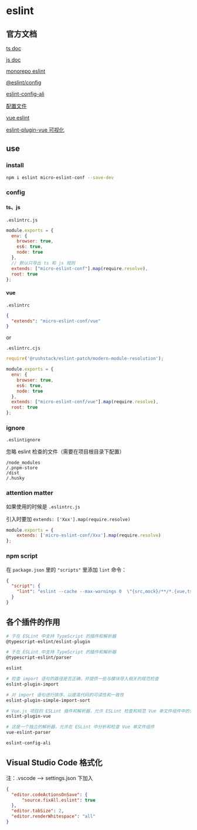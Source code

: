 # eslint

## 官方文档

[ts doc](https://typescript-eslint.nodejs.cn/)

[js doc](https://eslint.nodejs.cn/)

[monorepo eslint](https://typescript-eslint.nodejs.cn/linting/typed-linting/monorepos)

[@eslint/config](https://zh-hans.eslint.org/)

[eslint-config-ali](https://www.npmjs.com/package/eslint-config-ali)

[配置文件](https://zh-hans.eslint.org/docs/latest/use/configure/configuration-files)

[vue eslint](https://eslint.vuejs.org/)

[eslint-plugin-vue 可视化](https://tsingwong.github.io/learn-eslint-plugin-vue/)

## use

### install

```bash
npm i eslint micro-eslint-conf --save-dev
```

### config

#### ts、js

`.eslintrc.js`

```js
module.exports = {
  env: {
    browser: true,
    es6: true,
    node: true
  },
  // 默认只导出 ts 和 js 规则
  extends: ["micro-eslint-conf"].map(require.resolve),
  root: true
};
```

#### vue

`.eslintrc`

```json
{
  "extends": "micro-eslint-conf/vue"
}
```

or

`.eslintrc.cjs`

```js
require('@rushstack/eslint-patch/modern-module-resolution');

module.exports = {
  env: {
    browser: true,
    es6: true,
    node: true
  },
  extends: ["micro-eslint-conf/vue"].map(require.resolve),
  root: true
};
```

### ignore

`.eslintignore`

忽略 eslint 检查的文件（需要在项目根目录下配置）

```eslintignore
/node_modules
/.pnpm-store
/dist
/.husky
```

### attention matter

如果使用的时候是 `.eslintrc.js`

引入时要加 `extends: ['Xxx'].map(require.resolve)`

```javascript
module.exports = {
    extends: ['micro-eslint-conf/Xxx'].map(require.resolve)
};
```

### npm script

在 `package.json` 里的 `"scripts"` 里添加 `lint` 命令：

```json
{
  "script": {
    "lint": "eslint --cache --max-warnings 0  \"{src,mock}/**/*.{vue,ts,tsx}\" --fix"
  }
}
```

## 各个插件的作用

```bash
# 于在 ESLint 中支持 TypeScript 的插件和解析器
@typescript-eslint/eslint-plugin

# 于在 ESLint 中支持 TypeScript 的插件和解析器
@typescript-eslint/parser

eslint

# 检查 import 语句的路径是否正确，并提供一些与模块导入相关的规范检查
eslint-plugin-import

# 对 import 语句进行排序，以提高代码的可读性和一致性
eslint-plugin-simple-import-sort

# Vue.js 项目的 ESLint 插件和解析器，允许 ESLint 检查和规范 Vue 单文件组件中的代码
eslint-plugin-vue

# 这是一个独立的解析器，允许在 ESLint 中分析和检查 Vue 单文件组件
vue-eslint-parser

eslint-config-ali
```

## Visual Studio Code 格式化

注：.vscode ——> settings.json 下加入

```json
{
  "editor.codeActionsOnSave": {
      "source.fixAll.eslint": true
  },
  "editor.tabSize": 2,
  "editor.renderWhitespace": "all"
}
```